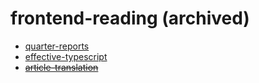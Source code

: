# frontend-reading (archived)

- [quarter-reports](./quarterly-reports)
- [effective-typescript](./effective-typescript)
- ~~[article-translation](./article-translation)~~
